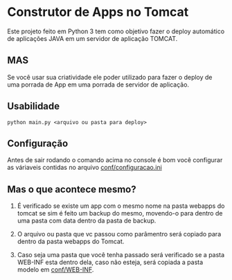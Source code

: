 # Construtor de Apps no Tomcat

Este projeto feito em Python 3 tem como objetivo fazer o deploy automático de aplicações JAVA em um servidor de aplicação TOMCAT.
## MAS
Se você usar sua criatividade ele poder utilizado para fazer o deploy de uma porrada de App em uma porrada de servidor de aplicação.

## Usabilidade

```
python main.py <arquivo ou pasta para deploy>
```

## Configuração

Antes de sair rodando o comando acima no console é bom você configurar as váriaveis contidas no arquivo [conf/configuracao.ini](conf/configuracao.ini)

## Mas o que acontece mesmo?

1) É verificado se existe um app com o mesmo nome na pasta webapps do tomcat se sim é feito um backup do mesmo, movendo-o para dentro de uma pasta com data dentro da pasta de backup.

2) O arquivo ou pasta que vc passou como parâmentro será copiado para dentro da pasta webapps do Tomcat.

3) Caso seja uma pasta que você tenha passado será verificado se a pasta WEB-INF esta dentro dela, caso não esteja, será copiada a pasta modelo em [conf/WEB-INF](conf/WEB-INF).